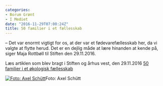 ```yaml
---
categories:
- Borum Grønt
- I Mediet
date: "2016-11-29T07:00:24Z"
title: 50 familier i et fællesskab
---
```


– Det var enormt vigtigt for os, at der var et fødevarefællesskab her, da vi valgte at flytte herud. Det er en dejlig måde at lære hinanden at kende på, siger Maja Rottbøll til Stiften den 29.11.2016.

Læs artiklen som blev bragt i Stiften og århus vest, den 29.11.2016 [50 familier i et økologisk fællesskab](http://stiften.dk/aarhus/50-familier-er-gaaet-sammen-i-oekologisk-foedevarefaellesskab/artikel/425081)

[![Foto: Axel Schütt](/images/uploads/2016/12/image-300x188.jpeg)](/images/uploads/2016/12/image.jpeg)Foto: Axel Schütt